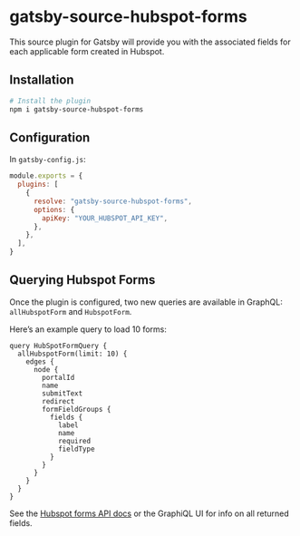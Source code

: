 # gatsby-source-hubspot-forms

This source plugin for Gatsby will provide you with the associated fields for each applicable form created in Hubspot.

## Installation

```sh
# Install the plugin
npm i gatsby-source-hubspot-forms
```

## Configuration

In `gatsby-config.js`:

```js
module.exports = {
  plugins: [
    {
      resolve: "gatsby-source-hubspot-forms",
      options: {
        apiKey: "YOUR_HUBSPOT_API_KEY",
      },
    },
  ],
}
```

## Querying Hubspot Forms

Once the plugin is configured, two new queries are available in GraphQL: `allHubspotForm` and `HubspotForm`.

Here’s an example query to load 10 forms:

```gql
query HubSpotFormQuery {
  allHubspotForm(limit: 10) {
    edges {
      node {
        portalId
        name
        submitText
        redirect
        formFieldGroups {
          fields {
            label
            name
            required
            fieldType
          }
        }
      }
    }
  }
}
```

See the [Hubspot forms API docs](https://legacydocs.hubspot.com/docs/methods/forms/v2/get_forms) or the GraphiQL UI for info on all returned fields.
